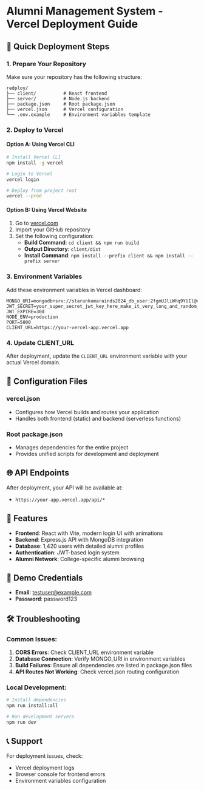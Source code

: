 # Alumni Management System - Vercel Deployment Guide

## 🚀 Quick Deployment Steps

### 1. Prepare Your Repository
Make sure your repository has the following structure:
```
redploy/
├── client/          # React frontend
├── server/          # Node.js backend
├── package.json     # Root package.json
├── vercel.json      # Vercel configuration
└── .env.example     # Environment variables template
```

### 2. Deploy to Vercel

#### Option A: Using Vercel CLI
```bash
# Install Vercel CLI
npm install -g vercel

# Login to Vercel
vercel login

# Deploy from project root
vercel --prod
```

#### Option B: Using Vercel Website
1. Go to [vercel.com](https://vercel.com)
2. Import your GitHub repository
3. Set the following configuration:
   - **Build Command**: `cd client && npm run build`
   - **Output Directory**: `client/dist`
   - **Install Command**: `npm install --prefix client && npm install --prefix server`

### 3. Environment Variables
Add these environment variables in Vercel dashboard:

```
MONGO_URI=mongodb+srv://starunkumarainds2024_db_user:2fgmUJliWHq9YUIl@cluster0.bc9ss4x.mongodb.net/alumni_db
JWT_SECRET=your_super_secret_jwt_key_here_make_it_very_long_and_random_for_production_use
JWT_EXPIRE=30d
NODE_ENV=production
PORT=5000
CLIENT_URL=https://your-vercel-app.vercel.app
```

### 4. Update CLIENT_URL
After deployment, update the `CLIENT_URL` environment variable with your actual Vercel domain.

## 🔧 Configuration Files

### vercel.json
- Configures how Vercel builds and routes your application
- Handles both frontend (static) and backend (serverless functions)

### Root package.json
- Manages dependencies for the entire project
- Provides unified scripts for development and deployment

## 🌐 API Endpoints
After deployment, your API will be available at:
- `https://your-app.vercel.app/api/*`

## 🎯 Features
- **Frontend**: React with Vite, modern login UI with animations
- **Backend**: Express.js API with MongoDB integration
- **Database**: 1,420 users with detailed alumni profiles
- **Authentication**: JWT-based login system
- **Alumni Network**: College-specific alumni browsing

## 🔑 Demo Credentials
- **Email**: testuser@example.com
- **Password**: password123

## 🛠️ Troubleshooting

### Common Issues:
1. **CORS Errors**: Check CLIENT_URL environment variable
2. **Database Connection**: Verify MONGO_URI in environment variables
3. **Build Failures**: Ensure all dependencies are listed in package.json files
4. **API Routes Not Working**: Check vercel.json routing configuration

### Local Development:
```bash
# Install dependencies
npm run install:all

# Run development servers
npm run dev
```

## 📞 Support
For deployment issues, check:
- Vercel deployment logs
- Browser console for frontend errors
- Environment variables configuration